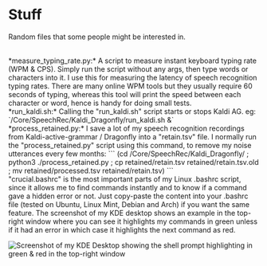 Stuff
=====

Random files that some people might be interested in.

<br>
*measure_typing_rate.py:*
A script to measure instant keyboard typing rate (WPM & CPS). Simply run the script without any args, then type words or characters into it.
I use this for measuring the latency of speech recognition typing rates. There are many online WPM tools but they usually require 60 seconds of typing, whereas this tool will print the speed between each character or word, hence is handy for doing small tests.


<br>
*run_kaldi.sh:*
Calling the "run_kaldi.sh" script starts or stops Kaldi AG.
eg: `/Core/SpeechRec/Kaldi_Dragonfly/run_kaldi.sh &`


<br>
*process_retained.py:*
I save a lot of my speech recognition recordings from Kaldi-active-grammar / Dragonfly into a "retain.tsv" file. I normally run the "process_retained.py" script using this command, to remove my noise utterances every few months:
```
(cd /Core/SpeechRec/Kaldi_Dragonfly/ ; python3 ./process_retained.py ; cp retained/retain.tsv retained/retain.tsv.old ; mv retained/processed.tsv retained/retain.tsv)
```


<br>
"crucial.bashrc" is the most important parts of my Linux .bashrc script, since it allows me to find commands instantly and to know if a command gave a hidden error or not. Just copy-paste the content into your .bashrc file (tested on Ubuntu, Linux Mint, Debian and Arch) if you want the same feature. The screenshot of my KDE desktop shows an example in the top-right window where you can see it highlights my commands in green unless if it had an error in which case it highlights the next command as red.

![Screenshot of my KDE Desktop showing the shell prompt highlighting in green & red in the top-right window](https://raw.githubusercontent.com/shervinemami/Stuff/master/Screenshot_KDE_Desktop.png)
